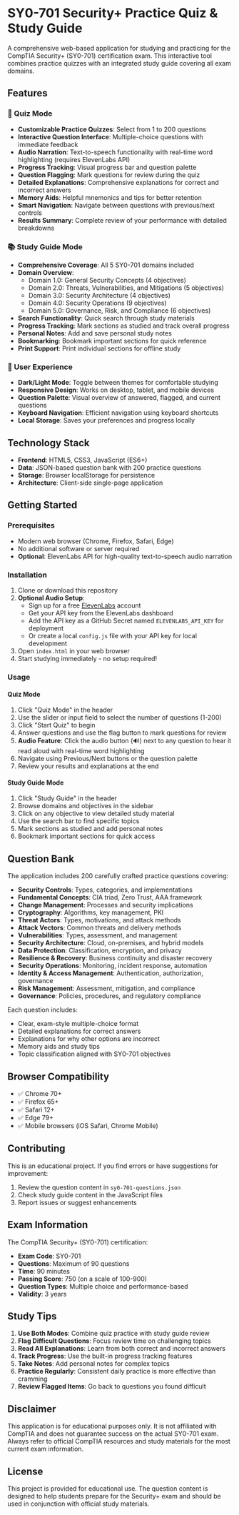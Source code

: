 # SY0-701 Security+ Practice Quiz & Study Guide

A comprehensive web-based application for studying and practicing for the CompTIA Security+ (SY0-701) certification exam. This interactive tool combines practice quizzes with an integrated study guide covering all exam domains.

## Features

### 🎯 Quiz Mode
- **Customizable Practice Quizzes**: Select from 1 to 200 questions
- **Interactive Question Interface**: Multiple-choice questions with immediate feedback
- **Audio Narration**: Text-to-speech functionality with real-time word highlighting (requires ElevenLabs API)
- **Progress Tracking**: Visual progress bar and question palette
- **Question Flagging**: Mark questions for review during the quiz
- **Detailed Explanations**: Comprehensive explanations for correct and incorrect answers
- **Memory Aids**: Helpful mnemonics and tips for better retention
- **Smart Navigation**: Navigate between questions with previous/next controls
- **Results Summary**: Complete review of your performance with detailed breakdowns

### 📚 Study Guide Mode
- **Comprehensive Coverage**: All 5 SY0-701 domains included
- **Domain Overview**: 
  - Domain 1.0: General Security Concepts (4 objectives)
  - Domain 2.0: Threats, Vulnerabilities, and Mitigations (5 objectives)
  - Domain 3.0: Security Architecture (4 objectives)
  - Domain 4.0: Security Operations (9 objectives)
  - Domain 5.0: Governance, Risk, and Compliance (6 objectives)
- **Search Functionality**: Quick search through study materials
- **Progress Tracking**: Mark sections as studied and track overall progress
- **Personal Notes**: Add and save personal study notes
- **Bookmarking**: Bookmark important sections for quick reference
- **Print Support**: Print individual sections for offline study

### 🎨 User Experience
- **Dark/Light Mode**: Toggle between themes for comfortable studying
- **Responsive Design**: Works on desktop, tablet, and mobile devices
- **Question Palette**: Visual overview of answered, flagged, and current questions
- **Keyboard Navigation**: Efficient navigation using keyboard shortcuts
- **Local Storage**: Saves your preferences and progress locally

## Technology Stack

- **Frontend**: HTML5, CSS3, JavaScript (ES6+)
- **Data**: JSON-based question bank with 200 practice questions
- **Storage**: Browser localStorage for persistence
- **Architecture**: Client-side single-page application

## Getting Started

### Prerequisites
- Modern web browser (Chrome, Firefox, Safari, Edge)
- No additional software or server required
- **Optional**: ElevenLabs API for high-quality text-to-speech audio narration

### Installation
1. Clone or download this repository
2. **Optional Audio Setup**: 
   - Sign up for a free [ElevenLabs](https://elevenlabs.io/) account
   - Get your API key from the ElevenLabs dashboard
   - Add the API key as a GitHub Secret named `ELEVENLABS_API_KEY` for deployment
   - Or create a local `config.js` file with your API key for local development
3. Open `index.html` in your web browser
4. Start studying immediately - no setup required!

### Usage

#### Quiz Mode
1. Click "Quiz Mode" in the header
2. Use the slider or input field to select the number of questions (1-200)
3. Click "Start Quiz" to begin
4. Answer questions and use the flag button to mark questions for review
5. **Audio Feature**: Click the audio button (🔊) next to any question to hear it read aloud with real-time word highlighting
6. Navigate using Previous/Next buttons or the question palette
7. Review your results and explanations at the end

#### Study Guide Mode
1. Click "Study Guide" in the header
2. Browse domains and objectives in the sidebar
3. Click on any objective to view detailed study material
4. Use the search bar to find specific topics
5. Mark sections as studied and add personal notes
6. Bookmark important sections for quick access

## Question Bank

The application includes 200 carefully crafted practice questions covering:

- **Security Controls**: Types, categories, and implementations
- **Fundamental Concepts**: CIA triad, Zero Trust, AAA framework
- **Change Management**: Processes and security implications
- **Cryptography**: Algorithms, key management, PKI
- **Threat Actors**: Types, motivations, and attack methods
- **Attack Vectors**: Common threats and delivery methods
- **Vulnerabilities**: Types, assessment, and management
- **Security Architecture**: Cloud, on-premises, and hybrid models
- **Data Protection**: Classification, encryption, and privacy
- **Resilience & Recovery**: Business continuity and disaster recovery
- **Security Operations**: Monitoring, incident response, automation
- **Identity & Access Management**: Authentication, authorization, governance
- **Risk Management**: Assessment, mitigation, and compliance
- **Governance**: Policies, procedures, and regulatory compliance

Each question includes:
- Clear, exam-style multiple-choice format
- Detailed explanations for correct answers
- Explanations for why other options are incorrect
- Memory aids and study tips
- Topic classification aligned with SY0-701 objectives

## Browser Compatibility

- ✅ Chrome 70+
- ✅ Firefox 65+
- ✅ Safari 12+
- ✅ Edge 79+
- ✅ Mobile browsers (iOS Safari, Chrome Mobile)

## Contributing

This is an educational project. If you find errors or have suggestions for improvement:

1. Review the question content in `sy0-701-questions.json`
2. Check study guide content in the JavaScript files
3. Report issues or suggest enhancements

## Exam Information

The CompTIA Security+ (SY0-701) certification:
- **Exam Code**: SY0-701
- **Questions**: Maximum of 90 questions
- **Time**: 90 minutes
- **Passing Score**: 750 (on a scale of 100-900)
- **Question Types**: Multiple choice and performance-based
- **Validity**: 3 years

## Study Tips

1. **Use Both Modes**: Combine quiz practice with study guide review
2. **Flag Difficult Questions**: Focus review time on challenging topics
3. **Read All Explanations**: Learn from both correct and incorrect answers
4. **Track Progress**: Use the built-in progress tracking features
5. **Take Notes**: Add personal notes for complex topics
6. **Practice Regularly**: Consistent daily practice is more effective than cramming
7. **Review Flagged Items**: Go back to questions you found difficult

## Disclaimer

This application is for educational purposes only. It is not affiliated with CompTIA and does not guarantee success on the actual SY0-701 exam. Always refer to official CompTIA resources and study materials for the most current exam information.

## License

This project is provided for educational use. The question content is designed to help students prepare for the Security+ exam and should be used in conjunction with official study materials.
